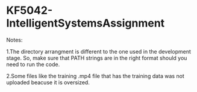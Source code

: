 # KF5042-IntelligentSystemsAssignment

Notes:

  1.The directory arrangment is different to the one used in the development stage. So, make sure that PATH strings are in the right format should you need to run the code.
  
  2.Some files like the training .mp4 file that has the training data was not uploaded beacuse it is oversized.
